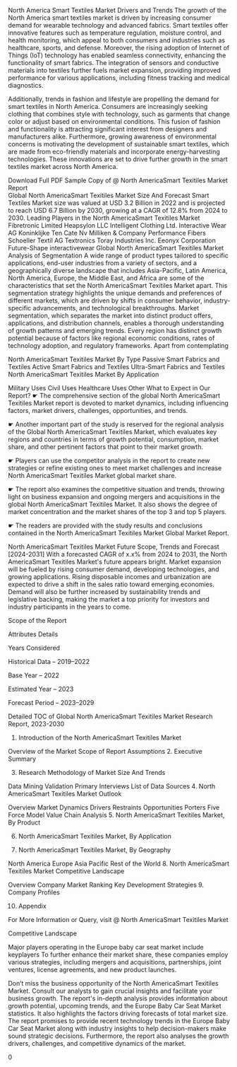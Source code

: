 North America Smart Textiles Market Drivers and Trends
The growth of the North America smart textiles market is driven by increasing consumer demand for wearable technology and advanced fabrics. Smart textiles offer innovative features such as temperature regulation, moisture control, and health monitoring, which appeal to both consumers and industries such as healthcare, sports, and defense. Moreover, the rising adoption of Internet of Things (IoT) technology has enabled seamless connectivity, enhancing the functionality of smart fabrics. The integration of sensors and conductive materials into textiles further fuels market expansion, providing improved performance for various applications, including fitness tracking and medical diagnostics.

Additionally, trends in fashion and lifestyle are propelling the demand for smart textiles in North America. Consumers are increasingly seeking clothing that combines style with technology, such as garments that change color or adjust based on environmental conditions. This fusion of fashion and functionality is attracting significant interest from designers and manufacturers alike. Furthermore, growing awareness of environmental concerns is motivating the development of sustainable smart textiles, which are made from eco-friendly materials and incorporate energy-harvesting technologies. These innovations are set to drive further growth in the smart textiles market across North America.

Download Full PDF Sample Copy of @ North AmericaSmart Texitiles Market Report  
Global North AmericaSmart Texitiles Market Size And Forecast
Smart Textiles Market size was valued at USD 3.2 Billion in 2022 and is projected to reach USD 6.7 Billion by 2030, growing at a CAGR of 12.8% from 2024 to 2030.
Leading Players in the North AmericaSmart Texitiles Market
Fibretronic Limited
Heapsylon LLC
Intelligent Clothing Ltd.
Interactive Wear AG
Koninklijke Ten Cate Nv
Milliken & Company
Performance Fibers
Schoeller Textil AG
Textronics
Toray Industries Inc.
Eeonyx Corporation
Future-Shape
interactivewear
Global North AmericaSmart Texitiles Market Analysis of Segmentation
A wide range of product types tailored to specific applications, end-user industries from a variety of sectors, and a geographically diverse landscape that includes Asia-Pacific, Latin America, North America, Europe, the Middle East, and Africa are some of the characteristics that set the North AmericaSmart Texitiles Market apart. This segmentation strategy highlights the unique demands and preferences of different markets, which are driven by shifts in consumer behavior, industry-specific advancements, and technological breakthroughs. Market segmentation, which separates the market into distinct product offers, applications, and distribution channels, enables a thorough understanding of growth patterns and emerging trends. Every region has distinct growth potential because of factors like regional economic conditions, rates of technology adoption, and regulatory frameworks. Apart from contemplating

North AmericaSmart Texitiles Market By Type
Passive Smart Fabrics and Textiles
Active Smart Fabrics and Textiles
Ultra-Smart Fabrics and Textiles
North AmericaSmart Texitiles Market By Application

Military Uses
Civil Uses
Healthcare Uses
Other
What to Expect in Our Report?
☛ The comprehensive section of the global North AmericaSmart Texitiles Market report is devoted to market dynamics, including influencing factors, market drivers, challenges, opportunities, and trends.

☛ Another important part of the study is reserved for the regional analysis of the Global North AmericaSmart Texitiles Market, which evaluates key regions and countries in terms of growth potential, consumption, market share, and other pertinent factors that point to their market growth.

☛ Players can use the competitor analysis in the report to create new strategies or refine existing ones to meet market challenges and increase North AmericaSmart Texitiles Market global market share.

☛ The report also examines the competitive situation and trends, throwing light on business expansion and ongoing mergers and acquisitions in the global North AmericaSmart Texitiles Market. It also shows the degree of market concentration and the market shares of the top 3 and top 5 players.

☛ The readers are provided with the study results and conclusions contained in the North AmericaSmart Texitiles Market Global Market Report.

North AmericaSmart Texitiles Market Future Scope, Trends and Forecast [2024-2031]
With a forecasted CAGR of x.x% from 2024 to 2031, the North AmericaSmart Texitiles Market's future appears bright. Market expansion will be fueled by rising consumer demand, developing technologies, and growing applications. Rising disposable incomes and urbanization are expected to drive a shift in the sales ratio toward emerging economies. Demand will also be further increased by sustainability trends and legislative backing, making the market a top priority for investors and industry participants in the years to come.

Scope of the Report

Attributes Details

Years Considered

Historical Data – 2019–2022

Base Year – 2022

Estimated Year – 2023

Forecast Period – 2023–2029

Detailed TOC of Global North AmericaSmart Texitiles Market Research Report, 2023-2030
1. Introduction of the North AmericaSmart Texitiles Market

Overview of the Market
Scope of Report
Assumptions
2. Executive Summary

3. Research Methodology of Market Size And Trends

Data Mining
Validation
Primary Interviews
List of Data Sources
4. North AmericaSmart Texitiles Market Outlook

Overview
Market Dynamics
Drivers
Restraints
Opportunities
Porters Five Force Model
Value Chain Analysis
5. North AmericaSmart Texitiles Market, By Product

6. North AmericaSmart Texitiles Market, By Application

7. North AmericaSmart Texitiles Market, By Geography

North America
Europe
Asia Pacific
Rest of the World
8. North AmericaSmart Texitiles Market Competitive Landscape

Overview
Company Market Ranking
Key Development Strategies
9. Company Profiles

10. Appendix

For More Information or Query, visit @ North AmericaSmart Texitiles Market

Competitive Landscape

Major players operating in the Europe baby car seat market include keyplayers To further enhance their market share, these companies employ various strategies, including mergers and acquisitions, partnerships, joint ventures, license agreements, and new product launches.

Don’t miss the business opportunity of the North AmericaSmart Texitiles Market. Consult our analysts to gain crucial insights and facilitate your business growth.
The report's in-depth analysis provides information about growth potential, upcoming trends, and the Europe Baby Car Seat Market statistics. It also highlights the factors driving forecasts of total market size. The report promises to provide recent technology trends in the Europe Baby Car Seat Market along with industry insights to help decision-makers make sound strategic decisions. Furthermore, the report also analyses the growth drivers, challenges, and competitive dynamics of the market.

0
